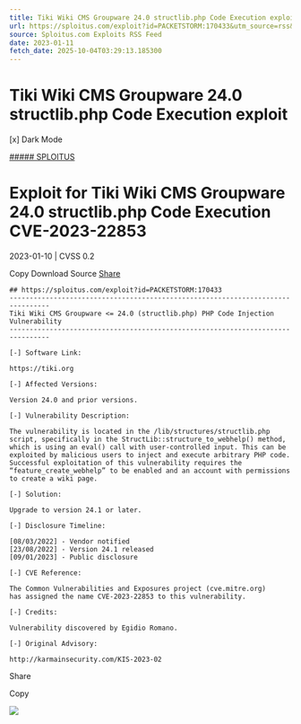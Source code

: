 ```yaml
---
title: Tiki Wiki CMS Groupware 24.0 structlib.php Code Execution exploit
url: https://sploitus.com/exploit?id=PACKETSTORM:170433&utm_source=rss&utm_medium=rss
source: Sploitus.com Exploits RSS Feed
date: 2023-01-11
fetch_date: 2025-10-04T03:29:13.185300
---
```


# Tiki Wiki CMS Groupware 24.0 structlib.php Code Execution exploit

[x]
Dark Mode

[##### SPLOITUS](/)

# Exploit for Tiki Wiki CMS Groupware 24.0 structlib.php Code Execution CVE-2023-22853

2023-01-10 | CVSS 0.2

Copy
Download
Source
[Share](#share-url)

```
## https://sploitus.com/exploit?id=PACKETSTORM:170433
--------------------------------------------------------------------------------
Tiki Wiki CMS Groupware <= 24.0 (structlib.php) PHP Code Injection
Vulnerability
--------------------------------------------------------------------------------

[-] Software Link:

https://tiki.org

[-] Affected Versions:

Version 24.0 and prior versions.

[-] Vulnerability Description:

The vulnerability is located in the /lib/structures/structlib.php
script, specifically in the StructLib::structure_to_webhelp() method,
which is using an eval() call with user-controlled input. This can be
exploited by malicious users to inject and execute arbitrary PHP code.
Successful exploitation of this vulnerability requires the
“feature_create_webhelp” to be enabled and an account with permissions
to create a wiki page.

[-] Solution:

Upgrade to version 24.1 or later.

[-] Disclosure Timeline:

[08/03/2022] - Vendor notified
[23/08/2022] - Version 24.1 released
[09/01/2023] - Public disclosure

[-] CVE Reference:

The Common Vulnerabilities and Exposures project (cve.mitre.org)
has assigned the name CVE-2023-22853 to this vulnerability.

[-] Credits:

Vulnerability discovered by Egidio Romano.

[-] Original Advisory:

http://karmainsecurity.com/KIS-2023-02
```

Share

Copy

![](https://mc.yandex.ru/watch/54912310)